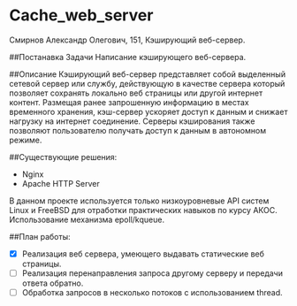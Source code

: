 # Cache_web_server
Смирнов Александр Олегович, 151, Кэширующий веб-сервер.

##Постанавка Задачи
Написание кэширующего веб-сервера.

##Описание
Кэширующий веб-сервер представляет собой выделенный сетевой сервер или службу, действующую в качестве сервера который позволяет сохранять локально веб страницы или другой интернет контент. Размещая ранее запрошенную информацию в местах временного хранения, кэш-сервер ускоряет доступ к данным и снижает нагрузку на интернет соединение. Серверы кэширования также позволяют пользователю получать доступ к данным в автономном режиме.

##Существующие решения:
- Nginx
- Apache HTTP Server

В данном проекте используется только низкоуровневые API систем Linux и FreeBSD для
отработки практических навыков по курсу АКОС.
Использование механизма epoll/kqueue.


##План работы:
- [X] Реализация веб сервера, умеющего выдавать статические веб страницы.
- [ ] Реализация перенаправления запроса другому серверу и передачи ответа обратно.
- [ ] Обработка запросов в несколько потоков с использованием thread.
